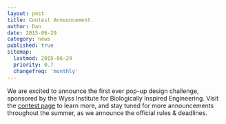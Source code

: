 ```yaml
---
layout: post
title: Contest Announcement
author: Dan
date: 2015-06-29
category: news
published: true
sitemap:
  lastmod: 2015-06-29
  priority: 0.7
  changefreq: 'monthly'
---
```


We are excited to announce the first ever pop-up design challenge, sponsored by the Wyss Institute for Biologically Inspired Engineering.  Visit the [contest page]({{site.url}}/challenge-wrapup) to learn more, and stay tuned for more announcements throughout the summer, as we announce the official rules & deadlines.
